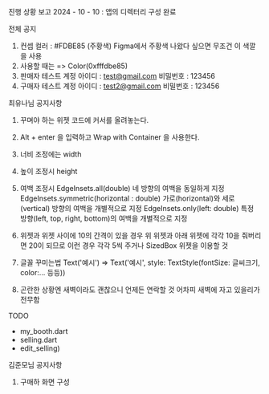 진행 상황 보고 2024 - 10 - 10 : 앱의 디렉터리 구성 완료

전체 공지
1. 컨셉 컬러 : #FDBE85 (주황색) Figma에서 주황색 나왔다 싶으면 무조건 이 색깔을 사용
2. 사용할 때는 => Color(0xfffdbe85)
3. 판매자 테스트 계정 아이디 : test@gmail.com    비밀번호 : 123456
4. 구매자 테스트 계정 아이디 : test2@gmail.com    비밀번호 : 123456

최유나님 공지사항
1. 꾸며야 하는 위젯 코드에 커서를 올려놓는다.
2. Alt + enter 을 입력하고 Wrap with Container 을 사용한다.
3. 너비 조정에는 width
4. 높이 조정시 height
5. 여백 조정시
   EdgeInsets.all(double)	네 방향의 여백을 동일하게 지정
   EdgeInsets.symmetric(horizontal : double)	가로(horizontal)와 세로(vertical) 방향의 여백을 개별적으로 지정
   EdgeInsets.only(left: double)	특정 방향(left, top, right, bottom)의 여백을 개별적으로 지정

6. 위젯과 위젯 사이에 10의 간격이 있을 경우 위 위젯과 아래 위젯에 각각 10을 줘버리면 20이 되므로 이런 경우 각각 5씩 주거나 SizedBox 위젯을 이용할 것
   
7. 글꼴 꾸미는법 Text('예시')  =>  Text('예시', style: TextStyle(fontSize: 글씨크기, color:... 등등))
8. 곤란한 상황엔 새벽이라도 괜찮으니 언제든 연락할 것 어차피 새벽에 자고 있을리가 전무함

TODO
 - my_booth.dart
 - selling.dart
 - edit_selling)

김준모님 공지사항
1. 구매하 화면 구성